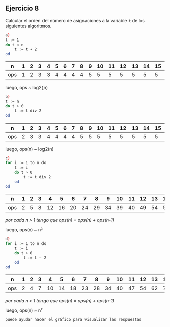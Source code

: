## Ejercicio 8
Calcular el orden del número de asignaciones a la variable `t` de los siguientes algoritmos.
```bash
a)
t := 1
do t < n
    t := t ∗ 2
od
```
|n  |1|2|3|4|5|6|7|8|9|10|11|12|13|14|15|16|17|31|
|---|-|-|-|-|-|-|-|-|-|--|--|--|--|--|--|--|--|--|
|ops|1|2|3|3|4|4|4|4|5|5 |5 |5 |5 |5 |5 |5 |6 |7 |

luego, ops ~ log2(n)



```bash
b)
t := n
do t > 0
    t := t div 2
od
```
|n  |1|2|3|4|5|6|7|8|9|10|11|12|13|14|15|16|17|32|
|---|-|-|-|-|-|-|-|-|-|--|--|--|--|--|--|--|--|--|
|ops|2|3|3|4|4|4|4|5|5|5 |5 |5 |5 |5 |5 |6 |6 |7 |

luego, ops(n) ~ log2(n)



```bash
c)
for i := 1 to n do
    t := i
    do t > 0
        t := t div 2
    od
od
```
|n  |1|2|3|4 |5 |6 |7 |8 |9 |10|11|12|13|14|15|16|17|
|---|-|-|-|--|--|--|--|--|--|--|--|--|--|--|--|--|--|
|ops|2|5|8|12|16|20|24|29|34|39|40|49|54|59|64|70|76|

*por cada n > 1 tengo que ops(n) = ops(n) + ops(n-1)*

luego, ops(n) ~ n²



```bash
d)
for i := 1 to n do
    t := i
    do t > 0
        t := t − 2
    od
od
```
|n  |1|2|3|4 |5 |6 |7 |8 |9 |10|11|12|13|14|15|16|17|
|---|-|-|-|--|--|--|--|--|--|--|--|--|--|--|--|--|--|
|ops|2|4|7|10|14|18|23|28|34|40|47|54|62|70|79|88|98|

*por cada n > 1 tengo que ops(n) = ops(n) + ops(n-1)*

luego, ops(n) ~ n²


```
puede ayudar hacer el gráfico para visualizar las respuestas 
```
